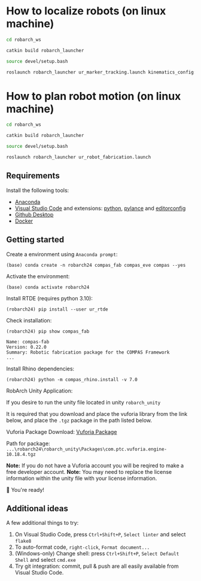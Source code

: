 # How to localize robots (on linux machine)

```bash
cd robarch_ws
```
```bash
catkin build robarch_launcher
```
```bash
source devel/setup.bash
```
```bash
roslaunch robarch_launcher ur_marker_tracking.launch kinematics_config:=/home/YOUR_USERNAME/robarch_ws/my_robot_calibration.yaml
```

# How to plan robot motion (on linux machine)

```bash
cd robarch_ws
```
```bash
catkin build robarch_launcher
```
```bash
source devel/setup.bash
```
```bash
roslaunch robarch_launcher ur_robot_fabrication.launch
```

## Requirements

Install the following tools:

- [Anaconda](https://www.anaconda.com/products/individual)
- [Visual Studio Code](https://code.visualstudio.com/) and extensions: [python](https://marketplace.visualstudio.com/items?itemName=ms-python.python), [pylance](https://marketplace.visualstudio.com/items?itemName=ms-python.vscode-pylance) and [editorconfig](https://marketplace.visualstudio.com/items?itemName=EditorConfig.EditorConfig)
- [Github Desktop](https://desktop.github.com/)
- [Docker](https://docs.docker.com)

## Getting started

Create a environment using `Anaconda prompt`:

    (base) conda create -n robarch24 compas_fab compas_eve compas --yes

Activate the environment:

    (base) conda activate robarch24

Install RTDE (requires python 3.10):

    (robarch24) pip install --user ur_rtde

Check installation:

    (robarch24) pip show compas_fab
    
    Name: compas-fab
    Version: 0.22.0
    Summary: Robotic fabrication package for the COMPAS Framework
    ...

Install Rhino dependencies:

    (robarch24) python -m compas_rhino.install -v 7.0


RobArch Unity Application:

If you desire to run the unity file located in unity `robarch_unity`

It is required that you download and place the vuforia library from
the link below, and place the `.tgz` package in the path listed below.

Vuforia Package Download:
[Vuforia Package](https://developer.vuforia.com/downloads/sdk?_=1717102097)

Path for package:
`...\robarch24\robarch_unity\Packages\com.ptc.vuforia.engine-10.18.4.tgz`  

**Note:** If you do not have a Vuforia account you will be reqired to make a free developer account.
**Note:** You may need to replace the license information within the unity file with your license information.
    
🚀 You're ready! 


## Additional ideas

A few additional things to try:

1. On Visual Studio Code, press `Ctrl+Shift+P`, `Select linter` and select `flake8`
1. To auto-format code, `right-click`, `Format document...`
1. (Windows-only) Change shell: press `Ctrl+Shift+P`, `Select Default Shell` and select `cmd.exe`
1. Try git integration: commit, pull & push are all easily available from Visual Studio Code.
